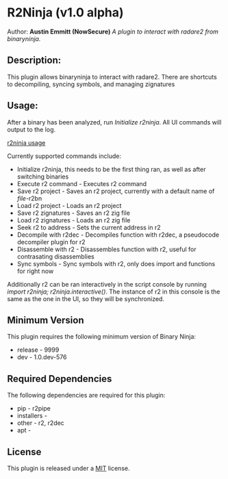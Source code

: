 # R2Ninja (v1.0 alpha)
Author: **Austin Emmitt (NowSecure)**
_A plugin to interact with radare2 from binaryninja._
## Description:
This plugin allows binaryninja to interact with radare2. There are shortcuts to decompiling, syncing symbols, and managing zignatures

## Usage:

After a binary has been analyzed, run *Initialize r2ninja*. All UI commands will output to the log.

[r2ninja usage](https://raw.githubusercontent.com/alkali9/r2ninja/master/usage.png)

Currently supported commands include:

* Initialize r2ninja, this needs to be the first thing ran, as well as after switching binaries
* Execute r2 command - Executes r2 command
* Save r2 project - Saves an r2 project, currently with a default name of *file*-r2bn
* Load r2 project - Loads an r2 project
* Save r2 zignatures - Saves an r2 zig file
* Load r2 zignatures - Loads an r2 zig file
* Seek r2 to address - Sets the current address in r2
* Decompile with r2dec - Decompiles function with r2dec, a pseudocode decompiler plugin for r2
* Disassemble with r2 - Disassembles function with r2, useful for contrasating disassemblies
* Sync symbols - Sync symbols with r2, only does import and functions for right now

Additionally r2 can be ran interactively in the script console by running *import r2ninja; r2ninja.interactive()*. The instance of r2 in this console is the same as the one in the UI, so they will be synchronized. 

## Minimum Version

This plugin requires the following minimum version of Binary Ninja:

 * release - 9999
 * dev - 1.0.dev-576


## Required Dependencies

The following dependencies are required for this plugin:

 * pip - r2pipe
 * installers - 
 * other - r2, r2dec
 * apt - 


## License
This plugin is released under a [MIT](LICENSE) license.

